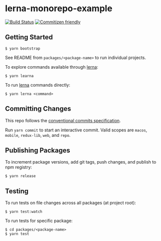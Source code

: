 # lerna-monorepo-example

[![Build Status](https://travis-ci.org/jlegrone/lerna-monorepo-example.svg?branch=master)](https://travis-ci.org/jlegrone/lerna-monorepo-example) [![Commitizen friendly](https://img.shields.io/badge/commitizen-friendly-brightgreen.svg)](http://commitizen.github.io/cz-cli/)

## Getting Started
```
$ yarn bootstrap
```

See README from `packages/<package-name>` to run individual projects.

To explore commands available through [lerna](https://github.com/lerna/lerna/):
```
$ yarn learna
```

To run [lerna](https://github.com/lerna/lerna/) commands directly:
```
$ yarn lerna <command>
```

## Committing Changes

This repo follows the [conventional commits specification](https://conventionalcommits.org).

Run `yarn commit` to start an interactive commit.  Valid scopes are `macos`, `mobile`, `redux-lib`, `web`, and `repo`.

## Publishing Packages

To increment package versions, add git tags, push changes, and publish to npm registry:
```
$ yarn release
```

## Testing
To run tests on file changes across all packages (at project root):
```
$ yarn test:watch
```

To run tests for specific package:
```
$ cd packages/<package-name>
$ yarn test
```
